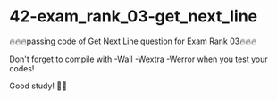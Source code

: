 # 42-exam_rank_03-get_next_line
🔥🔥🔥passing code of Get Next Line question for Exam Rank 03🔥🔥🔥

Don't forget to compile with -Wall -Wextra -Werror when you test your codes!

Good study! 🐸🍒
